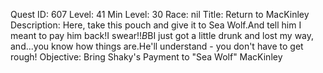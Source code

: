Quest ID: 607
Level: 41
Min Level: 30
Race: nil
Title: Return to MacKinley
Description: Here, take this pouch and give it to Sea Wolf.And tell him I meant to pay him back!I swear!!$B$BI just got a little drunk and lost my way, and...you know how things are.He'll understand - you don't have to get rough!
Objective: Bring Shaky's Payment to "Sea Wolf" MacKinley
